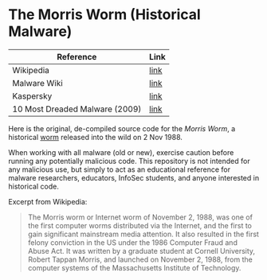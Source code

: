 # The Morris Worm (Historical Malware)

| Reference      | Link         |
|----------------|--------------|
| Wikipedia      | [link](https://en.wikipedia.org/wiki/Morris_worm) |
| Malware Wiki   | [link](https://malwiki.org/index.php?title=Morris) |
| Kaspersky      | [link](https://www.kaspersky.com/blog/morris-worm-turns-25/3065) |
| 10 Most Dreaded Malware (2009) | [link](https://technosquare.blogspot.com/2009/09/symantecs-10-most-dreaded-computer.html) |

Here is the original, de-compiled source code for the *Morris Worm*, a historical [worm](https://en.wikipedia.org/wiki/Computer_worm) released into the wild on 2 Nov 1988.

When working with all malware (old or new), exercise caution before running any potentially malicious code. This repository is not intended for any malicious use, but simply to act as an educational reference for malware researchers, educators, InfoSec students, and anyone interested in historical code.

Excerpt from Wikipedia:
> The Morris worm or Internet worm of November 2, 1988, was one of the first computer worms distributed via the Internet, and the first to gain significant mainstream media attention. It also resulted in the first felony conviction in the US under the 1986 Computer Fraud and Abuse Act. It was written by a graduate student at Cornell University, Robert Tappan Morris, and launched on November 2, 1988, from the computer systems of the Massachusetts Institute of Technology.
